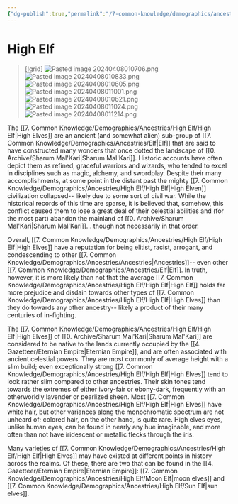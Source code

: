 ```yaml
---
{"dg-publish":true,"permalink":"/7-common-knowledge/demographics/ancestries/high-elf/high-elf/","noteIcon":""}
---
```


# High Elf

>[!grid]
>![Pasted image 20240408010706.png](/img/user/x.%20Assets/Attachments/Pasted%20image%2020240408010706.png)
>![Pasted image 20240408010833.png](/img/user/x.%20Assets/Attachments/Pasted%20image%2020240408010833.png)
>![Pasted image 20240408010605.png](/img/user/x.%20Assets/Attachments/Pasted%20image%2020240408010605.png)
>![Pasted image 20240408011001.png](/img/user/x.%20Assets/Attachments/Pasted%20image%2020240408011001.png)
>![Pasted image 20240408010621.png](/img/user/x.%20Assets/Attachments/Pasted%20image%2020240408010621.png)
>![Pasted image 20240408011024.png](/img/user/x.%20Assets/Attachments/Pasted%20image%2020240408011024.png)
>![Pasted image 20240408011214.png](/img/user/x.%20Assets/Attachments/Pasted%20image%2020240408011214.png)

The [[7. Common Knowledge/Demographics/Ancestries/High Elf/High Elf\|High Elves]] are an ancient (and somewhat alien) sub-group of [[7. Common Knowledge/Demographics/Ancestries/Elf\|Elf]] that are said to have constructed many wonders that once dotted the landscape of [[0. Archive/Sharum Mal'Kari\|Sharum Mal'Kari]]. Historic accounts have often depict them as refined, graceful warriors and wizards, who tended to excel in disciplines such as magic, alchemy, and swordplay. Despite their many accomplishments, at some point in the distant past the mighty [[7. Common Knowledge/Demographics/Ancestries/High Elf/High Elf\|High Elven]] civilization collapsed-- likely due to some sort of civil war. While the historical records of this time are sparse, it is believed that, somehow, this conflict caused them to lose a great deal of their celestial abilities and (for the most part) abandon the mainland of [[0. Archive/Sharum Mal'Kari\|Sharum Mal'Kari]]... though not necessarily in that order. 

Overall, [[7. Common Knowledge/Demographics/Ancestries/High Elf/High Elf\|High Elves]] have a reputation for being elitist, racist, arrogant, and condescending to other [[7. Common Knowledge/Demographics/Ancestries/Ancestries\|Ancestries]]-- even other [[7. Common Knowledge/Demographics/Ancestries/Elf\|Elf]]. In truth, however, it is more likely than not that the average [[7. Common Knowledge/Demographics/Ancestries/High Elf/High Elf\|High Elf]] holds far more prejudice  and disdain towards other types of [[7. Common Knowledge/Demographics/Ancestries/High Elf/High Elf\|High Elves]] than they do towards any other ancestry-- likely a product of their many centuries of in-fighting.

The [[7. Common Knowledge/Demographics/Ancestries/High Elf/High Elf\|High Elves]] of [[0. Archive/Sharum Mal'Kari\|Sharum Mal'Kari]] are considered to be native to the lands currently occupied by the [[4. Gazetteer/Eternian Empire\|Eternian Empire]], and are often associated with ancient celestial powers. They are most commonly of average height with a slim build; even exceptionally strong [[7. Common Knowledge/Demographics/Ancestries/High Elf/High Elf\|High Elves]] tend to look rather slim compared to other ancestries. Their skin tones tend towards the extremes of either ivory-fair or ebony-dark, frequently with an otherworldly lavender or pearlized sheen. Most [[7. Common Knowledge/Demographics/Ancestries/High Elf/High Elf\|High Elves]] have white hair, but other variances along the monochromatic spectrum are not unheard of; colored hair, on the other hand, is quite rare. High elves eyes, unlike human eyes, can be found in nearly any hue imaginable, and more often than not have iridescent or metallic flecks through the iris. 

Many varieties of [[7. Common Knowledge/Demographics/Ancestries/High Elf/High Elf\|High Elves]] may have existed at different points in history across the realms. Of these, there are two that can be found in the [[4. Gazetteer/Eternian Empire\|Eternian Empire]]: [[7. Common Knowledge/Demographics/Ancestries/High Elf/Moon Elf\|moon elves]] and [[7. Common Knowledge/Demographics/Ancestries/High Elf/Sun Elf\|sun elves]].  

